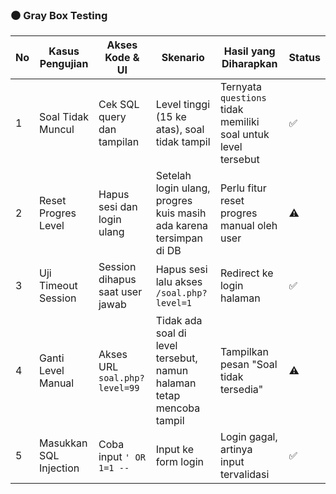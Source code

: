 ### ⚫ Gray Box Testing

| No | Kasus Pengujian           | Akses Kode & UI                 | Skenario                                                                | Hasil yang Diharapkan                                        | Status |
|----|----------------------------|----------------------------------|------------------------------------------------------------------------|---------------------------------------------------------------|--------|
| 1  | Soal Tidak Muncul         | Cek SQL query dan tampilan      | Level tinggi (15 ke atas), soal tidak tampil                          | Ternyata `questions` tidak memiliki soal untuk level tersebut | ✅     |
| 2  | Reset Progres Level       | Hapus sesi dan login ulang      | Setelah login ulang, progres kuis masih ada karena tersimpan di DB     | Perlu fitur reset progres manual oleh user                    | ⚠️     |
| 3  | Uji Timeout Session       | Session dihapus saat user jawab | Hapus sesi lalu akses `/soal.php?level=1`                             | Redirect ke login halaman                                     | ✅     |
| 4  | Ganti Level Manual        | Akses URL `soal.php?level=99`   | Tidak ada soal di level tersebut, namun halaman tetap mencoba tampil   | Tampilkan pesan "Soal tidak tersedia"                         | ⚠️     |
| 5  | Masukkan SQL Injection    | Coba input `' OR 1=1 --`         | Input ke form login                                                    | Login gagal, artinya input tervalidasi                        | ✅     |
